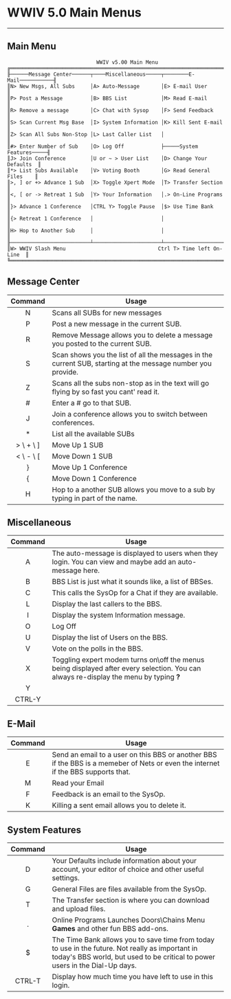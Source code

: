 # WWIV 5.0 Main Menus
***

## Main Menu

```
                             WWIV v5.00 Main Menu
╔═══════════════════════════════════════════════════════════════════════════╗
╟──────Message Center──────┬────Miscellaneous─────┬────────E-Mail───────────╢
║N> New Msgs, All Subs     │A> Auto-Message       │E> E-mail User           ║
║P> Post a Message         │B> BBS List           │M> Read E-mail           ║
║R> Remove a message       │C> Chat with Sysop    │F> Send Feedback         ║
║S> Scan Current Msg Base  │I> System Information │K> Kill Sent E-mail      ║
║Z> Scan All Subs Non-Stop │L> Last Caller List   │                         ║
║#> Enter Number of Sub    │O> Log Off            ├─────System Features─────╢
║J> Join Conference        │U or ~ > User List    │D> Change Your Defaults  ║
║*> List Subs Available    │V> Voting Booth       │G> Read General Files    ║
║>, ] or +> Advance 1 Sub  │X> Toggle Xpert Mode  │T> Transfer Section      ║
║<, [ or -> Retreat 1 Sub  │Y> Your Information   │.> On-Line Programs      ║
║}> Advance 1 Conference   │CTRL Y> Toggle Pause  │$> Use Time Bank         ║
║{> Retreat 1 Conference   │                      │                         ║
║H> Hop to Another Sub     │                      │                         ║
╟──────────────────────────┴──────────────────────┴─────────────────────────╢
║W> WWIV Slash Menu                              Ctrl T> Time left On-Line  ║
╚═══════════════════════════════════════════════════════════════════════════╝
```

## Message Center  
Command | Usage
:---: | -----
N | Scans all SUBs for new messages 
P | Post a new message in the current SUB.
R | Remove Message allows you to delete a message you posted to the current SUB.
S | Scan shows you the list of all the messages in the current SUB, starting at the message number you provide.
Z | Scans all the subs non-stop as in the text will go flying by so fast you cant' read it.
# | Enter a # go to that SUB.
J | Join a conference allows you to switch between conferences.
* | List all the available SUBs 
> \ + \ ] | Move Up 1 SUB
< \ - \ [ | Move Down 1 SUB
} | Move Up 1 Conference
{ | Move Down 1 Conference
H | Hop to a another SUB allows you move to a sub by typing in part of the name.

## Miscellaneous  
Command | Usage
:---: | -----
A | The auto-message is displayed to users when they login. You can view and maybe add an auto-message here.
B | BBS List is just what it sounds like, a list of BBSes.
C | This calls the SysOp for a Chat if they are available.
L | Display the last callers to the BBS.
I | Display the system Information message.
O | Log Off
U | Display the list of Users on the BBS.
V | Vote on the polls in the BBS.
X | Toggling expert modem turns on\off the menus being displayed after every selection. You can always re-display the menu by typing **?**
Y | 
CTRL-Y |
## E-Mail  
Command | Usage
:---: | -----
E | Send an email to a user on this BBS or another BBS if the BBS is a memeber of Nets or even the internet if the BBS supports that.
M | Read your Email
F | Feedback is an email to the SysOp.
K | Killing a sent email allows you to delete it.

## System Features  
Command | Usage
:---: | -----
D | Your Defaults include information about your account, your editor of choice and other useful settings.
G | General Files are files available from the SysOp.
T | The Transfer section is where you can download and upload files.
. | Online Programs Launches Doors\Chains Menu **Games** and other fun BBS add-ons.
$ | The Time Bank allows you to save time from today to use in the future. Not really as important in today's BBS world, but used to be critical to power users in the Dial-Up days.
CTRL-T | Display how much time you have left to use in this login.

